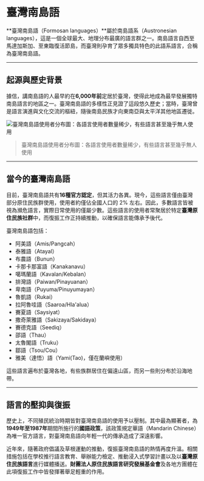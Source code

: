 # 臺灣南島語

**臺灣南島語（Formosan languages）**屬於南島語系（Austronesian languages），這是一個全球最大、地理分布最廣的語言群之一。南島語言自西至馬達加斯加、至東臨復活節島，而臺灣則孕育了眾多獨具特色的此語系語言，合稱為臺灣南島語。

---

## 起源與歷史背景

據信，講南島語的人最早約在**6,000年前**定居於臺灣，使得此地成為最早發展獨特南島語言的地區之一。臺灣南島語的多樣性正見證了這段悠久歷史；當時，臺灣曾是語言演進與文化交流的樞紐，隨後南島民族才向東南亞與太平洋其他地區遷徙。

![臺灣南島語使用者分布圖：各語言使用者數量稀少，有些語言甚至幾乎無人使用](https://ai4commsci.gitbook.io/~gitbook/image?url=https%3A%2F%2F1453197910-files.gitbook.io%2F%7E%2Ffiles%2Fv0%2Fb%2Fgitbook-x-prod.appspot.com%2Fo%2Fspaces%252FVETgkt5DVZWXBIolTyjW%252Fuploads%252FkzewrjB7RF0Kv1KwaUeg%252FScreenshot%25202024-10-09%2520at%252012.49.53%2520PM.png%3Falt%3Dmedia%26token%3D6e3b025f-e901-4426-81a7-5fca9f930940&width=768&dpr=2&quality=100&sign=badc9d36&sv=2)

> 臺灣南島語使用者分布圖：各語言使用者數量稀少，有些語言甚至幾乎無人使用

---

## 當今的臺灣南島語

目前，臺灣南島語共有**16種官方認定**，但其活力各異。現今，這些語言僅由臺灣部分原住民族群使用，使用者約僅佔全國人口的 2% 左右。因此，多數語言皆被視為瀕危語言，實際日常使用的僅屬少數。這些語言的使用者常聚居於特定**臺灣原住民族社群**中，而復振工作正持續推動，以確保語言能傳承予後代。

臺灣南島語包括：

- 阿美語（Amis/Pangcah）
- 泰雅語（Atayal）
- 布農語（Bunun）
- 卡那卡那富語（Kanakanavu）
- 噶瑪蘭語（Kavalan/Kebalan）
- 排灣語（Paiwan/Pinayuanan）
- 卑南語（Puyuma/Pinuyumayan）
- 魯凱語（Rukai）
- 拉阿魯哇語（Saaroa/Hla'alua）
- 賽夏語（Saysiyat）
- 撒奇萊雅語（Sakizaya/Sakidaya）
- 賽德克語（Seediq）
- 邵語（Thau）
- 太魯閣語（Truku）
- 鄒語（Tsou/Cou）
- 雅美（達悟）語（Yami(Tao)，僅在蘭嶼使用）

這些語言遍布於臺灣各地，有些族群居住在偏遠山區，而另一些則分布於沿海地帶。

---

## 語言的壓抑與復振

歷史上，不同殖民統治時期皆對臺灣南島語的使用予以壓制。其中最為顯著者，為**1949年至1987年**期間所施行的**國語政策**，該政策規定華語（Mandarin Chinese）為唯一官方語言，對臺灣南島語向年輕一代的傳承造成了深遠影響。

近年來，隨著政府倡議及草根運動的推動，復振臺灣南島語的熱情再度升溫。相關措施包括在學校推行語言教育、舉辦能力檢定、推動浸入式學習計畫以及以**臺灣原住民族語言**進行媒體播送。**財團法人原住民族語言研究發展基金會**及各地方團體在此項復振工作中皆發揮著舉足輕重的作用。
